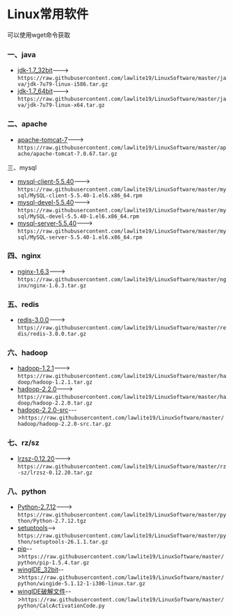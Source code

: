 Linux常用软件
=================
可以使用wget命令获取
### 一、java
 - [jdk-1.7_32bit][1.1]---> `https://raw.githubusercontent.com/lawlite19/LinuxSoftware/master/java/jdk-7u79-linux-i586.tar.gz`
 - [jdk-1.7_64bit][1.2]---> `https://raw.githubusercontent.com/lawlite19/LinuxSoftware/master/java/jdk-7u79-linux-x64.tar.gz`

### 二、apache
 - [apache-tomcat-7][2.1]---> `https://raw.githubusercontent.com/lawlite19/LinuxSoftware/master/apache/apache-tomcat-7.0.67.tar.gz`
 
三、mysql
  - [mysql-client-5.5.40][3.1]---> `https://raw.githubusercontent.com/lawlite19/LinuxSoftware/master/mysql/MySQL-client-5.5.40-1.el6.x86_64.rpm`
  - [mysql-devel-5.5.40][3.2]---> `https://raw.githubusercontent.com/lawlite19/LinuxSoftware/master/mysql/MySQL-devel-5.5.40-1.el6.x86_64.rpm`
  - [mysql-server-5.5.40][3.3]---> `https://raw.githubusercontent.com/lawlite19/LinuxSoftware/master/mysql/MySQL-server-5.5.40-1.el6.x86_64.rpm`

### 四、nginx
  - [nginx-1.6.3][4.1]---> `https://raw.githubusercontent.com/lawlite19/LinuxSoftware/master/nginx/nginx-1.6.3.tar.gz`

### 五、redis
  - [redis-3.0.0][5.1]---> `https://raw.githubusercontent.com/lawlite19/LinuxSoftware/master/redis/redis-3.0.0.tar.gz`

### 六、hadoop
  - [hadoop-1.2.1][6.1]---> `https://raw.githubusercontent.com/lawlite19/LinuxSoftware/master/hadoop/hadoop-1.2.1.tar.gz`
  - [hadoop-2.2.0][6.2]---> `https://raw.githubusercontent.com/lawlite19/LinuxSoftware/master/hadoop/hadoop-2.2.0.tar.gz`
 - [hadoop-2.2.0-src][6.2.1]--->`https://raw.githubusercontent.com/lawlite19/LinuxSoftware/master/hadoop/hadoop-2.2.0-src.tar.gz`

### 七、rz/sz
  - [lrzsz-0.12.20][7.1]---> `https://raw.githubusercontent.com/lawlite19/LinuxSoftware/master/rz-sz/lrzsz-0.12.20.tar.gz`

### 八、python
 - [Python-2.7.12][8.1]---> `https://raw.githubusercontent.com/lawlite19/LinuxSoftware/master/python/Python-2.7.12.tgz`
 - [setuptools][8.2]--> `https://raw.githubusercontent.com/lawlite19/LinuxSoftware/master/python/setuptools-26.1.1.tar.gz`
 - [pip][8.3]-->`https://raw.githubusercontent.com/lawlite19/LinuxSoftware/master/python/pip-1.5.4.tar.gz`
 - [wingIDE_32bit][8.4]-->`https://raw.githubusercontent.com/lawlite19/LinuxSoftware/master/python/wingide-5.1.12-1-i386-linux.tar.gz`
- [wingIDE破解文件][8.4.1]-->`https://raw.githubusercontent.com/lawlite19/LinuxSoftware/master/python/CalcActivationCode.py`




[1.1]:https://github.com/lawlite19/LinuxSoftware/blob/master/java/jdk-7u79-linux-i586.tar.gz
[1.2]:https://github.com/lawlite19/LinuxSoftware/blob/master/java/jdk-7u79-linux-x64.tar.gz
[2.1]:https://github.com/lawlite19/LinuxSoftware/blob/master/apache/apache-tomcat-7.0.67.tar.gz
[3.1]:https://github.com/lawlite19/LinuxSoftware/blob/master/mysql/MySQL-client-5.5.40-1.el6.x86_64.rpm
[3.2]:https://github.com/lawlite19/LinuxSoftware/blob/master/mysql/MySQL-devel-5.5.40-1.el6.x86_64.rpm
[3.3]:https://github.com/lawlite19/LinuxSoftware/blob/master/mysql/MySQL-server-5.5.40-1.el6.x86_64.rpm
[4.1]:https://github.com/lawlite19/LinuxSoftware/blob/master/nginx/nginx-1.6.3.tar.gz
[5.1]:https://github.com/lawlite19/LinuxSoftware/blob/master/redis/redis-3.0.0.tar.gz
[6.1]:https://github.com/lawlite19/LinuxSoftware/blob/master/hadoop/hadoop-1.2.1.tar.gz
[6.2]:https://github.com/lawlite19/LinuxSoftware/blob/master/hadoop/hadoop-2.2.0.tar.gz
[6.2.1]:https://github.com/lawlite19/LinuxSoftware/blob/master/hadoop/hadoop-2.2.0-src.tar.gz
[7.1]:https://github.com/lawlite19/LinuxSoftware/blob/master/rz-sz/lrzsz-0.12.20.tar.gz
[8.1]:https://github.com/lawlite19/LinuxSoftware/blob/master/python/Python-2.7.12.tgz
[8.2]:https://github.com/lawlite19/LinuxSoftware/blob/master/python/setuptools-26.1.1.tar.gz
[8.3]:https://github.com/lawlite19/LinuxSoftware/blob/master/python/pip-1.5.4.tar.gz
[8.4]:https://github.com/lawlite19/LinuxSoftware/blob/master/python/wingide-5.1.12-1-i386-linux.tar.gz
[8.4.1]:https://github.com/lawlite19/LinuxSoftware/blob/master/python/CalcActivationCode.py
